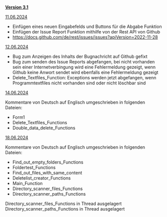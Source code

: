 <ins>**Version 3.1**</ins>

<ins>11.06.2024</ins>

- Einfügen eines neuen Eingabefelds und Buttons für die Abgabe Funktion
- Einfügen der Issue Report Funktion mithilfe von der Rest API von Github
- https://docs.github.com/de/rest/issues/issues?apiVersion=2022-11-28

<ins>12.06.2024</ins>

- Bug zum Anzeigen des Inhalts der Bugnachricht auf Github gefixt
- Bug zum senden des Issue Reports abgefangen, bei nicht vorhanden sein einer
  Internetverbingung wird eine Fehlermeldung gezeigt, wenn Github keine Anwort sendet wird 
  ebenfalls eine Fehlermeldung gezeigt
- Delete_Textfiles_Function: Exceptions werden jetzt abgefangen, wenn Programmtextfiles
  nicht vorhanden sind oder nicht löschbar sind

<ins>14.06.2024</ins>
  
Kommentare von Deutsch auf Englisch umgeschrieben in folgenden Dateien:<br>
- Form1
- Delete_Textfiles_Functions
- Double_data_delete_Functions

<ins>18.06.2024</ins>

Kommentare von Deutsch auf Englisch umgeschrieben in folgenden Dateien:<br>
- Find_out_empty_folders_Functions
- Foldertest_Functions
- Find_out_files_with_same_content
- Deletelist_creator_Functions
- Main_Function
- Directory_scanner_files_Functions
- Directory_scanner_paths_Functions

Directory_scanner_files_Functions in Thread ausgelagert <br>
Directory_scanner_paths_Functions in Thread ausgelagert <br>

